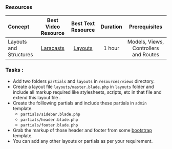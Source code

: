 ### Resources

Concept | Best Video Resource | Best Text Resource | Duration | Prerequisites
:-- | :--: | :--: | :--: | :--:
Layouts and Structures | [Laracasts](https://laracasts.com/series/laravel-from-scratch-2017/episodes/10) | [Layouts](https://laravel.com/docs/5.4/blade#template-inheritance) | 1 hour | Models, Views, Controllers and Routes

### Tasks :
- Add two folders `partials` and `layouts` in `resources/views` directory.
- Create a layout file `layouts/master.blade.php` in `layouts` folder and include all markup required like stylesheets, scripts, etc in that file and extend this layout file .
- Create the folllowing partials and include these partials in `admin` template.
    - `partials/sidebar.blade.php`
    - `partials/header.blade.php`
    - `partials/footer.blade.php`
- Grab the markup of those header and footer from some [bootstrap](https://getbootstrap.com/examples/blog/) template.  
- You can add any other layouts or partials as per your requirement.

